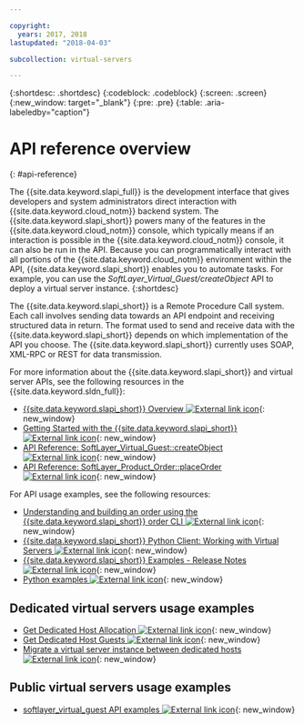 ```yaml
---

copyright:
  years: 2017, 2018
lastupdated: "2018-04-03"

subcollection: virtual-servers

---
```


{:shortdesc: .shortdesc}
{:codeblock: .codeblock}
{:screen: .screen}
{:new_window: target="_blank"}
{:pre: .pre}
{:table: .aria-labeledby="caption"}

# API reference overview
{: #api-reference}

The {{site.data.keyword.slapi_full}} is the development interface that gives developers and system administrators direct interaction with {{site.data.keyword.cloud_notm}} backend system. The {{site.data.keyword.slapi_short}} powers many of the features in the {{site.data.keyword.cloud_notm}} console, which typically means if an interaction is possible in the {{site.data.keyword.cloud_notm}} console, it can also be run in the API. Because you can programmatically interact with all portions of the {{site.data.keyword.cloud_notm}} environment within the API, {{site.data.keyword.slapi_short}} enables you to automate tasks. For example, you can use the *SoftLayer_Virtual_Guest/createObject* API to deploy a virtual server instance.
{:shortdesc}

The {{site.data.keyword.slapi_short}} is a Remote Procedure Call system. Each call involves sending data towards an API endpoint and receiving structured data in return. The format used to send and receive data with the {{site.data.keyword.slapi_short}} depends on which implementation of the API you choose. The {{site.data.keyword.slapi_short}} currently uses SOAP, XML-RPC or REST for data transmission.

For more information about the {{site.data.keyword.slapi_short}} and virtual server APIs, see the following resources in the {{site.data.keyword.sldn_full}}:
* [{{site.data.keyword.slapi_short}} Overview ![External link icon](../icons/launch-glyph.svg "External link icon")](https://softlayer.github.io/reference/softlayerapi/){: new_window}
* [Getting Started with the {{site.data.keyword.slapi_short}} ![External link icon](../icons/launch-glyph.svg "External link icon")](https://softlayer.github.io/article/getting-started/){: new_window}
* [API Reference: SoftLayer_Virtual_Guest::createObject ![External link icon](../icons/launch-glyph.svg "External link icon")](https://softlayer.github.io/reference/services/SoftLayer_Virtual_Guest/createObject/){: new_window}
* [API Reference: SoftLayer_Product_Order::placeOrder ![External link icon](../icons/launch-glyph.svg "External link icon")](https://softlayer.github.io/reference/services/SoftLayer_Product_Order/placeOrder/){: new_window}

For API usage examples, see the following resources:
* [Understanding and building an order using the {{site.data.keyword.slapi_short}} order CLI ![External link icon](../icons/launch-glyph.svg "External link icon")](https://softlayer.github.io/article/understanding-ordering/){: new_window}
* [{{site.data.keyword.slapi_short}} Python Client: Working with Virtual Servers ![External link icon](../icons/launch-glyph.svg "External link icon")](http://softlayer-python.readthedocs.io/en/latest/cli/vs.html){: new_window}
* [{{site.data.keyword.slapi_short}} Examples - Release Notes ![External link icon](../icons/launch-glyph.svg "External link icon")](https://softlayer.github.io/){: new_window}
* [Python examples ![External link icon](../icons/launch-glyph.svg "External link icon")](https://softlayer.github.io/python/){: new_window}

## Dedicated virtual servers usage examples
* [Get Dedicated Host Allocation ![External link icon](../icons/launch-glyph.svg "External link icon")](https://softlayer.github.io/python/getDediHostAllocation/){: new_window}
* [Get Dedicated Host Guests ![External link icon](../icons/launch-glyph.svg "External link icon")](https://softlayer.github.io/python/getDedicatedHostGuests/){: new_window}
* [Migrate a virtual server instance between dedicated hosts ![External link icon](../icons/launch-glyph.svg "External link icon")](https://softlayer.github.io/python/migrateDedicatedHost.py/){: new_window}

## Public virtual servers usage examples
* [softlayer_virtual_guest API examples ![External link icon](../icons/launch-glyph.svg "External link icon")](https://softlayer.github.io/classes/softlayer_virtual_guest/){: new_window}
